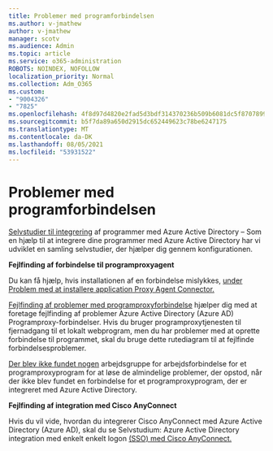 ```yaml
---
title: Problemer med programforbindelsen
ms.author: v-jmathew
author: v-jmathew
manager: scotv
ms.audience: Admin
ms.topic: article
ms.service: o365-administration
ROBOTS: NOINDEX, NOFOLLOW
localization_priority: Normal
ms.collection: Adm_O365
ms.custom:
- "9004326"
- "7825"
ms.openlocfilehash: 4f8d97d4820e2fad5d3bdf314370236b509b6081dc5f87078995282e72da0c18
ms.sourcegitcommit: b5f7da89a650d2915dc652449623c78be6247175
ms.translationtype: MT
ms.contentlocale: da-DK
ms.lasthandoff: 08/05/2021
ms.locfileid: "53931522"
---
```

# <a name="application-connection-issues"></a>Problemer med programforbindelsen

[Selvstudier til integrering](https://docs.microsoft.com/azure/active-directory/saas-apps/tutorial-list) af programmer med Azure Active Directory – Som en hjælp til at integrere dine programmer med Azure Active Directory har vi udviklet en samling selvstudier, der hjælper dig gennem konfigurationen.

**Fejlfinding af forbindelse til programproxyagent**

Du kan få hjælp, hvis installationen af en forbindelse mislykkes, [under Problem med at installere application Proxy Agent Connector.](https://docs.microsoft.com/azure/active-directory/manage-apps/application-proxy-connector-installation-problem)

[Fejlfinding af problemer med programproxyforbindelse](https://docs.microsoft.com/azure/active-directory/manage-apps/application-proxy-debug-connectors) hjælper dig med at foretage fejlfinding af problemer Azure Active Directory (Azure AD) Programproxy-forbindelser. Hvis du bruger programproxytjenesten til fjernadgang til et lokalt webprogram, men du har problemer med at oprette forbindelse til programmet, skal du bruge dette rutediagram til at fejlfinde forbindelsesproblemer.

[Der blev ikke fundet nogen](https://docs.microsoft.com/azure/active-directory/manage-apps/application-proxy-connectivity-no-working-connector) arbejdsgruppe for arbejdsforbindelse for et programproxyprogram for at løse de almindelige problemer, der opstod, når der ikke blev fundet en forbindelse for et programproxyprogram, der er integreret med Azure Active Directory.

**Fejlfinding af integration med Cisco AnyConnect**

Hvis du vil vide, hvordan du integrerer Cisco AnyConnect med Azure Active Directory (Azure AD), skal du se Selvstudium: Azure Active Directory integration med enkelt enkelt logon [(SSO) med Cisco AnyConnect.](https://docs.microsoft.com/azure/active-directory/saas-apps/cisco-anyconnect)
